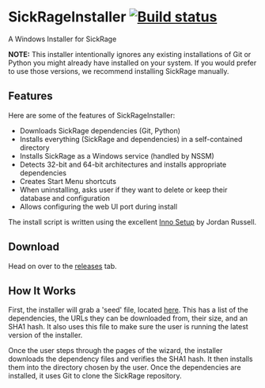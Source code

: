 SickRageInstaller [![Build status](https://ci.appveyor.com/api/projects/status/yub1d59qlfub8uvb/branch/master?svg=true)](https://ci.appveyor.com/project/sharkykh/sickrageinstaller/branch/master)
=========
A Windows Installer for SickRage

**NOTE:** This installer intentionally ignores any existing installations of Git or Python you might already have installed on your system. If you would prefer to use those versions, we recommend installing SickRage manually.

Features
--------
Here are some of the features of SickRageInstaller:
- Downloads SickRage dependencies (Git, Python)
- Installs everything (SickRage and dependencies) in a self-contained directory
- Installs SickRage as a Windows service (handled by NSSM)
- Detects 32-bit and 64-bit architectures and installs appropriate dependencies
- Creates Start Menu shortcuts
- When uninstalling, asks user if they want to delete or keep their database and configuration
- Allows configuring the web UI port during install

The install script is written using the excellent [Inno Setup](http://www.jrsoftware.org/isinfo.php) by Jordan Russell.

Download
--------
Head on over to the [releases](https://github.com/VinceVal/SickRageInstaller/releases) tab.

How It Works
------------
First, the installer will grab a 'seed' file, located [here](https://raw.github.com/VinceVal/SickRageInstaller/master/seed.ini). This has a list of the dependencies, the URLs they can be downloaded from, their size, and an SHA1 hash. It also uses this file to make sure the user is running the latest version of the installer.

Once the user steps through the pages of the wizard, the installer downloads the dependency files and verifies the SHA1 hash. It then installs them into the directory chosen by the user. Once the dependencies are installed, it uses Git to clone the SickRage repository.
